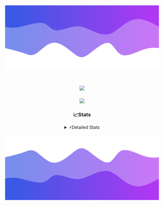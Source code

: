 ![Header](./header.png)
<div align="center">

<h1 align="center">
  <a href="https://git.io/typing-svg">
    <img src="https://readme-typing-svg.herokuapp.com/?lines=Hello,+There!+%F0%9F%91%8B;This+is+chicho.;Owner+on+Ocean;&center=true&size=25">
  </a>
</h1>
  
<p align="center">
  <img src="https://lanyard.cnrad.dev/api/852683595378196480" />
</p>

### 📈Stats
<details>
    <summary> ⚡Detailed Stats</summary>
    <br/>

<!--START_SECTION:waka-->
![Code Time](http://img.shields.io/badge/Code%20Time-901%20hrs%2039%20mins-blue)

![Profile Views](http://img.shields.io/badge/Profile%20Views-1-blue)

**🐱 My GitHub Data** 

> 📦 83.4 kB Used in GitHub's Storage 
 > 
> 🏆 29 Contributions in the Year 2024
 > 
> 🚫 Not Opted to Hire
 > 
> 📜 15 Public Repositories 
 > 
> 🔑 9 Private Repositories 
 > 
**I'm a Night 🦉** 

```text
🌞 Morning                25 commits          ██░░░░░░░░░░░░░░░░░░░░░░░   06.13 % 
🌆 Daytime                66 commits          ████░░░░░░░░░░░░░░░░░░░░░   16.18 % 
🌃 Evening                174 commits         ███████████░░░░░░░░░░░░░░   42.65 % 
🌙 Night                  143 commits         █████████░░░░░░░░░░░░░░░░   35.05 % 
```
📅 **I'm Most Productive on Tuesday** 

```text
Monday                   26 commits          ██░░░░░░░░░░░░░░░░░░░░░░░   06.37 % 
Tuesday                  111 commits         ███████░░░░░░░░░░░░░░░░░░   27.21 % 
Wednesday                81 commits          █████░░░░░░░░░░░░░░░░░░░░   19.85 % 
Thursday                 63 commits          ████░░░░░░░░░░░░░░░░░░░░░   15.44 % 
Friday                   47 commits          ███░░░░░░░░░░░░░░░░░░░░░░   11.52 % 
Saturday                 43 commits          ███░░░░░░░░░░░░░░░░░░░░░░   10.54 % 
Sunday                   37 commits          ██░░░░░░░░░░░░░░░░░░░░░░░   09.07 % 
```


📊 **This Week I Spent My Time On** 

```text
🕑︎ Time Zone: America/Argentina/Buenos_Aires

💬 Programming Languages: 
JavaScript               4 hrs 13 mins       ██████████████░░░░░░░░░░░   57.56 % 
Python                   2 hrs 19 mins       ████████░░░░░░░░░░░░░░░░░   31.79 % 
HTML                     45 mins             ███░░░░░░░░░░░░░░░░░░░░░░   10.25 % 
Bash                     1 min               ░░░░░░░░░░░░░░░░░░░░░░░░░   00.41 % 

🔥 Editors: 
Cursor                   7 hrs 20 mins       █████████████████████████   100.00 % 

🐱‍💻 Projects: 
Unknown Project          7 hrs 20 mins       █████████████████████████   100.00 % 

💻 Operating System: 
Windows                  6 hrs 35 mins       ██████████████████████░░░   89.79 % 
Mac                      44 mins             ███░░░░░░░░░░░░░░░░░░░░░░   10.21 % 
```

**I Mostly Code in JavaScript** 

```text
JavaScript               8 repos             ███████░░░░░░░░░░░░░░░░░░   26.67 % 
HTML                     7 repos             ██████░░░░░░░░░░░░░░░░░░░   23.33 % 
Astro                    1 repo              █░░░░░░░░░░░░░░░░░░░░░░░░   03.33 % 
TypeScript               1 repo              █░░░░░░░░░░░░░░░░░░░░░░░░   03.33 % 
SCSS                     1 repo              █░░░░░░░░░░░░░░░░░░░░░░░░   03.33 % 
```




 Last Updated on 23/12/2024 21:14:05 UTC
<!--END_SECTION:waka-->
</details>

![Footer](./footer.png)
